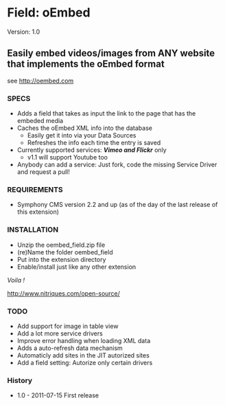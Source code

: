 # Field: oEmbed #

Version: 1.0

## Easily embed videos/images from ANY website that implements the oEmbed format ##

see http://oembed.com

### SPECS ###

- Adds a field that takes as input the link to the page that has the embeded media
- Caches the oEmbed XML info into the database
	- Easily get it into via your Data Sources
	- Refreshes the info each time the entry is saved
- Currently supported services: ***Vimeo and Flickr*** only
	- v1.1 will support Youtube too
- Anybody can add a service: Just fork, code the missing Service Driver and request a pull!

### REQUIREMENTS ###

- Symphony CMS version 2.2 and up (as of the day of the last release of this extension)

### INSTALLATION ###

- Unzip the oembed_field.zip file
- (re)Name the folder oembed_field
- Put into the extension directory
- Enable/install just like any other extension

*Voila !*

http://www.nitriques.com/open-source/

### TODO ###

- Add support for image in table view
- Add a lot more service drivers
- Improve error handling when loading XML data
- Adds a auto-refresh data mechanism
- Automaticly add sites in the JIT autorized sites
- Add a field setting: Autorize only certain drivers

### History ###

- 1.0 - 2011-07-15
  First release